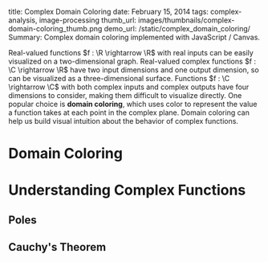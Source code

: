 title:  Complex Domain Coloring
date: February 15, 2014
tags:  complex-analysis, image-processing
thumb_url: images/thumbnails/complex-domain-coloring_thumb.png
demo_url: /static/complex_domain_coloring/
Summary: Complex domain coloring implemented with JavaScript / Canvas.

Real-valued functions $f : \R \rightarrow \R$ with real inputs can be easily visualized on a two-dimensional graph.  Real-valued complex functions $f : \C \rightarrow \R$ have two input dimensions and one output dimension, so can be visualized as a three-dimensional surface.  Functions $f : \C \rightarrow \C$ with both complex inputs and complex outputs have four dimensions to consider, making them difficult to visualize directly.  One popular choice is **domain coloring**, which uses color to represent the value a function takes at each point in the complex plane.  Domain coloring can help us build visual intuition about the behavior of complex functions.

# Domain Coloring

# Understanding Complex Functions

## Poles

## Cauchy's Theorem